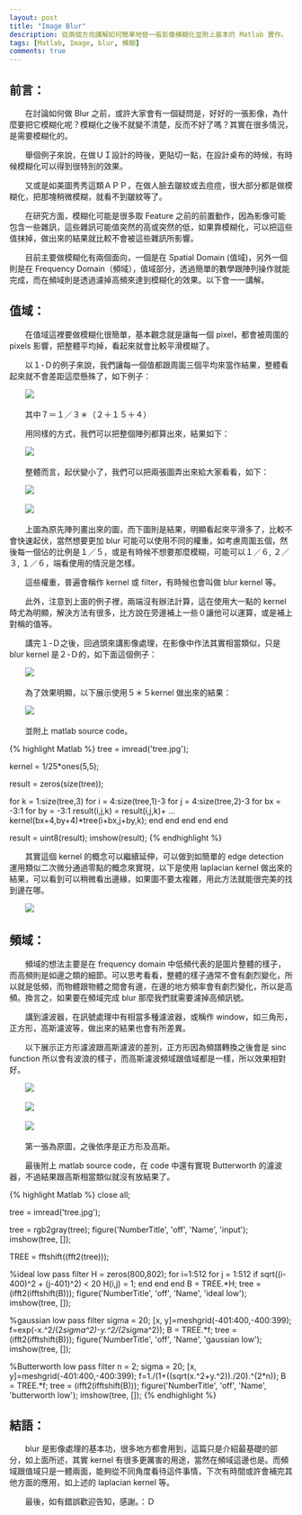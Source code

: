 ```yaml
---
layout: post
title: "Image Blur"
description: 從兩個方向講解如何簡單地替一張影像模糊化並附上基本的 Matlab 實作。
tags: [Matlab, Image, blur, 模糊]
comments: true
---
```

## 前言：

　　在討論如何做 Blur 之前，或許大家會有一個疑問是，好好的一張影像，為什麼要把它模糊化呢？模糊化之後不就變不清楚，反而不好了嗎？其實在很多情況，是需要模糊化的。

　　舉個例子來說，在做ＵＩ設計的時後，更貼切一點，在設計桌布的時候，有時候模糊化可以得到很特別的效果。

　　又或是如美圖秀秀這類ＡＰＰ，在做人臉去皺紋或去痘痘，很大部分都是做模糊化，把那塊稍微模糊，就看不到皺紋等了。

　　在研究方面，模糊化可能是很多取 Feature 之前的前置動作，因為影像可能包含一些雜訊，這些雜訊可能值突然的高或突然的低，如果靠模糊化，可以把這些值抹掉，做出來的結果就比較不會被這些雜訊所影響。

　　目前主要做模糊化有兩個面向，一個是在 Spatial Domain (值域)，另外一個則是在 Frequency Domain（頻域），值域部分，透過簡單的數學跟陣列操作就能完成，而在頻域則是透過濾掉高頻來達到模糊化的效果。以下會一一講解。

## 值域：

　　在值域這裡要做模糊化很簡單，基本觀念就是讓每一個 pixel，都會被周圍的 pixels 影響，把整體平均掉，看起來就會比較平滑模糊了。

　　以１-Ｄ的例子來說，我們讓每一個值都跟周圍三個平均來當作結果，整體看起來就不會差距這麼懸殊了，如下例子：

　　<img src="{{ site.baseurl }}/img/posts/2015-10-7/0.png">

　　其中７＝１／３＊（２＋１５＋４）

　　用同樣的方式，我們可以把整個陣列都算出來，結果如下：

　　<img src="{{ site.baseurl }}/img/posts/2015-10-7/1.png">

　　整體而言，起伏變小了，我們可以把兩張圖弄出來給大家看看，如下：

　　<img src="{{ site.baseurl }}/img/posts/2015-10-7/2.png">

　　<img src="{{ site.baseurl }}/img/posts/2015-10-7/3.png">

　　上圖為原先陣列畫出來的圖，而下圖則是結果，明顯看起來平滑多了，比較不會快速起伏，當然想要更加 blur 可能可以使用不同的權重，如考慮周圍五個，然後每一個佔的比例是１／５，或是有時候不想要那麼模糊，可能可以１／６, ２／３, １／６，端看使用的情況是怎樣。

　　這些權重，普遍會稱作 kernel 或 filter，有時候也會叫做 blur kernel 等。

　　此外，注意到上面的例子裡，兩端沒有辦法計算，這在使用大一點的 kernel 時尤為明顯，解決方法有很多，比方說在旁邊補上一些０讓他可以運算，或是補上對稱的值等。

　　講完１-Ｄ之後，回過頭來講影像處理，在影像中作法其實相當類似，只是 blur kernel 是２-Ｄ的，如下面這個例子：

　　<img src="{{ site.baseurl }}/img/posts/2015-10-7/4.png">

　　為了效果明顯，以下展示使用５＊５kernel 做出來的結果：

　　<img src="{{ site.baseurl }}/img/posts/2015-10-7/5.png">

　　並附上 matlab source code。

{% highlight Matlab %}
tree = imread('tree.jpg');

kernel = 1/25*ones(5,5);

result = zeros(size(tree));

for k = 1:size(tree,3)
    for i = 4:size(tree,1)-3
        for j = 4:size(tree,2)-3
            for bx = -3:1
                for by = -3:1
                    result(i,j,k) = result(i,j,k)+ ...
                        kernel(bx+4,by+4)*tree(i+bx,j+by,k);
                end
            end
        end
    end
end

result = uint8(result);
imshow(result);
{% endhighlight %}

　　其實這個 kernel 的概念可以繼續延伸，可以做到如簡單的 edge detection 運用類似二次微分通過零點的概念來實現，以下是使用 laplacian kernel 做出來的結果，可以看到可以稍微看出邊緣，如果圖不要太複雜，用此方法就能很完美的找到邊在哪。

　　<img src="{{ site.baseurl }}/img/posts/2015-10-7/6.png">

## 頻域：

　　頻域的想法主要是在 frequency domain 中低頻代表的是圖片整體的樣子，而高頻則是如邊之類的細節。可以思考看看，整體的樣子通常不會有劇烈變化，所以就是低頻，而物體跟物體之間會有邊，在邊的地方頻率會有劇烈變化，所以是高頻。換言之，如果要在頻域完成 blur 那麼我們就需要濾掉高頻訊號。

　　講到濾波器，在訊號處理中有相當多種濾波器，或稱作 window，如三角形，正方形，高斯濾波等，做出來的結果也會有所差異。

　　以下展示正方形濾波跟高斯濾波的差別，正方形因為頻譜轉換之後會是 sinc function 所以會有波浪的樣子，而高斯濾波頻域跟值域都是一樣，所以效果相對好。

　　<img src="{{ site.baseurl }}/img/posts/2015-10-7/7.png">

　　<img src="{{ site.baseurl }}/img/posts/2015-10-7/8.png">

　　<img src="{{ site.baseurl }}/img/posts/2015-10-7/9.png">

　　第一張為原圖，之後依序是正方形及高斯。

　　最後附上 matlab source code，在 code 中還有實現 Butterworth 的濾波器，不過結果跟高斯相當類似就沒有放結果了。

{% highlight Matlab %}
close all;

tree = imread('tree.jpg');

tree = rgb2gray(tree);
figure('NumberTitle', 'off', 'Name', 'input');
imshow(tree, []);

TREE = fftshift((fft2(tree)));

%ideal low pass filter
H = zeros(800,802);
for i=1:512
    for j = 1:512
        if sqrt((i-400)^2 + (j-401)^2) < 20
             H(i,j) = 1;
        end
    end
end
B = TREE.*H;
tree = (ifft2(ifftshift(B)));
figure('NumberTitle', 'off', 'Name', 'ideal low');
imshow(tree, []);

%gaussian low pass filter
sigma = 20;
[x, y]=meshgrid(-401:400,-400:399);
f=exp(-x.^2/(2*sigma^2)-y.^2/(2*sigma^2));
B = TREE.*f;
tree = (ifft2(ifftshift(B)));
figure('NumberTitle', 'off', 'Name', 'gaussian low');
imshow(tree, []);

%Butterworth low pass filter
n = 2;
sigma = 20;
[x, y]=meshgrid(-401:400,-400:399);
f=1./(1+((sqrt(x.^2+y.^2))./20).^(2*n));
B = TREE.*f;
tree = (ifft2(ifftshift(B)));
figure('NumberTitle', 'off', 'Name', 'butterworth low');
imshow(tree, []);
{% endhighlight %}

## 結語：

　　blur 是影像處理的基本功，很多地方都會用到，這篇只是介紹最基礎的部分，如上面所述，其實 kernel 有很多更厲害的用途，當然在頻域這邊也是。而頻域跟值域只是一體兩面，能夠從不同角度看待這件事情，下次有時間或許會補完其他方面的應用，如上述的 laplacian kernel 等。

　　最後，如有錯誤歡迎告知，感謝。：Ｄ

